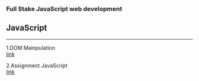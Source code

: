 ### Full Stake JavaScript web development
## JavaScript

---

1.DOM Mainpulation <br>
[link](./DOM%20Manipulation/readme.md)
<br>

2.Assignment JavaScript<br>
[link](./Assignment%20JavaScript/)